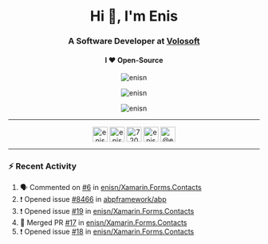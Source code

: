 <h1 align="center">Hi 👋, I'm Enis</h1>
<h3 align="center">A Software Developer at <a href="/volosoft">Volosoft</a></h3>

<h4 align="center"> I ❤ Open-Source</h4>

<p align="center"> <img src="https://komarev.com/ghpvc/?username=enisn" alt="enisn" /> </p>

<p align="center">
<img src="https://github-readme-stats.vercel.app/api/top-langs/?username=enisn&layout=compact" alt="enisn" />
</p>

<p align="center">
<img src="https://github-readme-stats.vercel.app/api?username=enisn&show_icons=true" alt="enisn" />
</p>

<hr />

<p align="center">
<a href="https://dev.to/enisn" target="blank"><img align="center" src="https://cdn.jsdelivr.net/npm/simple-icons@3.0.1/icons/dev-dot-to.svg" alt="enisn" height="30" width="30" /></a>
<a href="https://twitter.com/enisnecipoglu" target="blank"><img align="center" src="https://cdn.jsdelivr.net/npm/simple-icons@3.0.1/icons/twitter.svg" alt="enisnecipoglu" height="30" width="30" /></a>
<a href="https://stackoverflow.com/users/7200126" target="blank"><img align="center" src="https://cdn.jsdelivr.net/npm/simple-icons@3.0.1/icons/stackoverflow.svg" alt="7200126" height="30" width="30" /></a>
<a href="https://instagram.com/enisnecipoglu" target="blank"><img align="center" src="https://cdn.jsdelivr.net/npm/simple-icons@3.0.1/icons/instagram.svg" alt="enisnecipoglu" height="30" width="30" /></a>
<a href="https://medium.com/@enis.necipoglu" target="blank"><img align="center" src="https://cdn.jsdelivr.net/npm/simple-icons@3.0.1/icons/medium.svg" alt="@enis.necipoglu" height="30" width="30" /></a>
</p>

<hr />

### :zap: Recent Activity

<!--START_SECTION:activity-->
1. 🗣 Commented on [#6](https://github.com/enisn/Xamarin.Forms.Contacts/issues/6) in [enisn/Xamarin.Forms.Contacts](https://github.com/enisn/Xamarin.Forms.Contacts)
2. ❗️ Opened issue [#8466](https://github.com/abpframework/abp/issues/8466) in [abpframework/abp](https://github.com/abpframework/abp)
3. ❗️ Opened issue [#19](https://github.com/enisn/Xamarin.Forms.Contacts/issues/19) in [enisn/Xamarin.Forms.Contacts](https://github.com/enisn/Xamarin.Forms.Contacts)
4. 🎉 Merged PR [#17](https://github.com/enisn/Xamarin.Forms.Contacts/pull/17) in [enisn/Xamarin.Forms.Contacts](https://github.com/enisn/Xamarin.Forms.Contacts)
5. ❗️ Opened issue [#18](https://github.com/enisn/Xamarin.Forms.Contacts/issues/18) in [enisn/Xamarin.Forms.Contacts](https://github.com/enisn/Xamarin.Forms.Contacts)
<!--END_SECTION:activity-->
